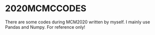# 2020MCMCCODES

There are some codes during MCM2020 written by myself. I mainly use Pandas and Numpy. For reference only!
